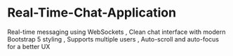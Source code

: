 # Real-Time-Chat-Application
 Real-time messaging using WebSockets , Clean chat interface with modern Bootstrap 5 styling , Supports multiple users , Auto-scroll and auto-focus for a better UX
